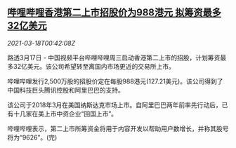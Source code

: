 <!--1616030615000-->
[哔哩哔哩香港第二上市招股价为988港元 拟筹资最多32亿美元](https://cn.reuters.com/article/bilibili-hk-ipo-0317-wedn-idCNKBS2BA025)
------

<div><i>2021-03-18T00:42:08Z</i></div><p>路透3月17日 - 中国视频平台哔哩哔哩周三启动香港第二上市的招股，计划筹资最多32亿美元。该公司希望转至离国内市场更近的交易所上市。</p><p>哔哩哔哩发行2,500万股的招股价定在每股988港元(127.21美元)。该公司得到了中国科技巨头腾讯控股和阿里巴巴的支持。</p><p>该公司于2018年3月在美国纳斯达克市场上市。自阿里巴巴两年前率先行动后，已有十几家在美上市中资企业“回国上市”。</p><p>哔哩哔哩表示，第二上市所筹资金将用于内容开发以帮助用户数增长，并称其股号将为“9626”。(完)</p>
